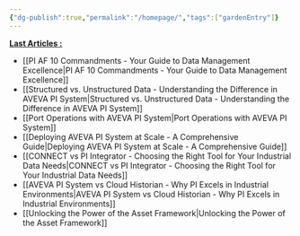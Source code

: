 ```yaml
---
{"dg-publish":true,"permalink":"/homepage/","tags":["gardenEntry"]}
---
```


<u>**Last Articles :**</u>
- [[PI AF 10 Commandments - Your Guide to Data Management Excellence\|PI AF 10 Commandments - Your Guide to Data Management Excellence]]
- [[Structured vs. Unstructured Data - Understanding the Difference in AVEVA PI System\|Structured vs. Unstructured Data - Understanding the Difference in AVEVA PI System]]
- [[Port Operations with AVEVA PI System\|Port Operations with AVEVA PI System]]
- [[Deploying AVEVA PI System at Scale - A Comprehensive Guide\|Deploying AVEVA PI System at Scale - A Comprehensive Guide]]
- [[CONNECT vs PI Integrator - Choosing the Right Tool for Your Industrial Data Needs\|CONNECT vs PI Integrator - Choosing the Right Tool for Your Industrial Data Needs]]
- [[AVEVA PI System vs Cloud Historian - Why PI Excels in Industrial Environments\|AVEVA PI System vs Cloud Historian - Why PI Excels in Industrial Environments]]
- [[Unlocking the Power of the Asset Framework\|Unlocking the Power of the Asset Framework]]